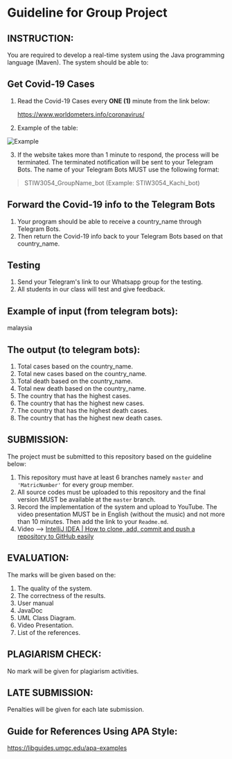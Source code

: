 # Guideline for Group Project 

## INSTRUCTION:

You are required to develop a real-time system using the Java programming language (Maven). The system should be able to:

## Get Covid-19 Cases
1. Read the Covid-19 Cases every __ONE (1)__ minute from the link below:  

   https://www.worldometers.info/coronavirus/

2. Example of the table:

![Example](https://github.com/STIW3054-A192/Template-STIW3054-Project/blob/master/images/Covid-19.png)

3. If the website takes more than 1 minute to respond, the process will be terminated. The terminated notification will be sent to your Telegram Bots. The name of your Telegram Bots MUST use the following format:  
>STIW3054_GroupName_bot (Example: STIW3054_Kachi_bot)

## Forward the Covid-19 info to the Telegram Bots
1. Your program should be able to receive a country_name through Telegram Bots.
2. Then return the Covid-19 info back to your Telegram Bots based on that country_name. 

## Testing
1. Send your Telegram's link to our Whatsapp group for the testing.
2. All students in our class will test and give feedback.

## Example of input (from telegram bots):

malaysia

## The output (to telegram bots):
1. Total cases based on the country_name.
2. Total new cases based on the country_name.
3. Total death based on the country_name.
4. Total new death based on the country_name.
5. The country that has the highest cases.
6. The country that has the highest new cases.
7. The country that has the highest death cases.
8. The country that has the highest new death cases.


## SUBMISSION:

The project must be submitted to this repository based on the guideline below:
1. This repository must have at least 6 branches namely `master` and `'MatricNumber'` for every group member.
2. All source codes must be uploaded to this repository and the final version MUST be available at the `master` branch. 
3. Record the implementation of the system and upload to YouTube. The video presentation MUST be in English (without the music) and not more than 10 minutes.  Then add the link to your `Readme.md`.
4. Video --> [IntelliJ IDEA | How to clone, add, commit and push a repository to GitHub easily](https://youtu.be/RXV3Yusr0SI)


## EVALUATION:

The marks will be given based on the:
1. The quality of the system.
2. The correctness of the results.
3. User manual
4. JavaDoc
5. UML Class Diagram.
6. Video Presentation.
7. List of the references.


## PLAGIARISM CHECK:

No mark will be given for plagiarism activities.


## LATE SUBMISSION:

Penalties will be given for each late submission.


## Guide for References Using APA Style:

https://libguides.umgc.edu/apa-examples
